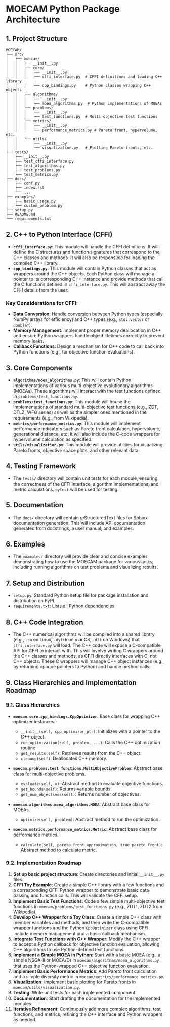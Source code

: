 # MOECAM Python Package Architecture

## 1. Project Structure

```
MOECAM/
├── src/
│   ├── moecam/
│   │   ├── __init__.py
│   │   ├── core/
│   │   │   ├── __init__.py
│   │   │   ├── cffi_interface.py  # CFFI definitions and loading C++ library
│   │   │   └── cpp_bindings.py    # Python classes wrapping C++ objects
│   │   ├── algorithms/
│   │   │   ├── __init__.py
│   │   │   └── moea_algorithms.py  # Python implementations of MOEAs
│   │   ├── problems/
│   │   │   ├── __init__.py
│   │   │   └── test_functions.py  # Multi-objective test functions
│   │   ├── metrics/
│   │   │   ├── __init__.py
│   │   │   └── performance_metrics.py # Pareto front, hypervolume, etc.
│   │   └── utils/
│   │       ├── __init__.py
│   │       └── visualization.py   # Plotting Pareto fronts, etc.
├── tests/
│   ├── __init__.py
│   ├── test_cffi_interface.py
│   ├── test_algorithms.py
│   ├── test_problems.py
│   └── test_metrics.py
├── docs/
│   ├── conf.py
│   ├── index.rst
│   └── ...
├── examples/
│   ├── basic_usage.py
│   └── custom_problem.py
├── setup.py
├── README.md
└── requirements.txt
```

## 2. C++ to Python Interface (CFFI)

- **`cffi_interface.py`**: This module will handle the CFFI definitions. It will define the C structures and function signatures that correspond to the C++ classes and methods. It will also be responsible for loading the compiled C++ library.
- **`cpp_bindings.py`**: This module will contain Python classes that act as wrappers around the C++ objects. Each Python class will manage a pointer to its corresponding C++ instance and provide methods that call the C functions defined in `cffi_interface.py`. This will abstract away the CFFI details from the user.

### Key Considerations for CFFI:
- **Data Conversion**: Handle conversion between Python types (especially NumPy arrays for efficiency) and C++ types (e.g., `std::vector` or `double*`).
- **Memory Management**: Implement proper memory deallocation in C++ and ensure Python wrappers handle object lifetimes correctly to prevent memory leaks.
- **Callback Functions**: Design a mechanism for C++ code to call back into Python functions (e.g., for objective function evaluations).

## 3. Core Components

- **`algorithms/moea_algorithms.py`**: This will contain Python implementations of various multi-objective evolutionary algorithms (MOEAs). These algorithms will interact with the test functions defined in `problems/test_functions.py`.
- **`problems/test_functions.py`**: This module will house the implementations of standard multi-objective test functions (e.g., ZDT, DTLZ, WFG series) as well as the simpler ones mentioned in the requirements (e.g., from Wikipedia).
- **`metrics/performance_metrics.py`**: This module will implement performance indicators such as Pareto front calculation, hypervolume, generational distance, etc. It will also include the C-code wrappers for hypervolume calculation as specified.
- **`utils/visualization.py`**: This module will provide utilities for visualizing Pareto fronts, objective space plots, and other relevant data.

## 4. Testing Framework

- The `tests/` directory will contain unit tests for each module, ensuring the correctness of the CFFI interface, algorithm implementations, and metric calculations. `pytest` will be used for testing.

## 5. Documentation

- The `docs/` directory will contain reStructuredText files for Sphinx documentation generation. This will include API documentation generated from docstrings, a user manual, and examples.

## 6. Examples

- The `examples/` directory will provide clear and concise examples demonstrating how to use the MOECAM package for various tasks, including running algorithms on test problems and visualizing results.

## 7. Setup and Distribution

- `setup.py`: Standard Python setup file for package installation and distribution on PyPI.
- `requirements.txt`: Lists all Python dependencies.

## 8. C++ Code Integration

- The C++ numerical algorithms will be compiled into a shared library (e.g., `.so` on Linux, `.dylib` on macOS, `.dll` on Windows) that `cffi_interface.py` will load. The C++ code will expose a C-compatible API for CFFI to interact with. This will involve writing C wrappers around the C++ classes and methods, as CFFI directly interfaces with C, not C++ objects. These C wrappers will manage C++ object instances (e.g., by returning opaque pointers to Python) and handle method calls.



## 9. Class Hierarchies and Implementation Roadmap

### 9.1. Class Hierarchies

- **`moecam.core.cpp_bindings.CppOptimizer`**: Base class for wrapping C++ optimizer instances.
  - `__init__(self, cpp_optimizer_ptr)`: Initializes with a pointer to the C++ object.
  - `run_optimization(self, problem, ...)`: Calls the C++ optimization routine.
  - `get_results(self)`: Retrieves results from the C++ object.
  - `cleanup(self)`: Deallocates C++ memory.

- **`moecam.problems.test_functions.MultiObjectiveProblem`**: Abstract base class for multi-objective problems.
  - `evaluate(self, x)`: Abstract method to evaluate objective functions.
  - `get_bounds(self)`: Returns variable bounds.
  - `get_num_objectives(self)`: Returns number of objectives.

- **`moecam.algorithms.moea_algorithms.MOEA`**: Abstract base class for MOEAs.
  - `optimize(self, problem)`: Abstract method to run the optimization.

- **`moecam.metrics.performance_metrics.Metric`**: Abstract base class for performance metrics.
  - `calculate(self, pareto_front_approximation, true_pareto_front)`: Abstract method to calculate metric.

### 9.2. Implementation Roadmap

1.  **Set up basic project structure**: Create directories and initial `__init__.py` files.
2.  **CFFI Toy Example**: Create a simple C++ library with a few functions and a corresponding CFFI Python wrapper to demonstrate basic data passing and function calls. This will validate the CFFI setup.
3.  **Implement Basic Test Functions**: Code a few simple multi-objective test functions in `moecam/problems/test_functions.py` (e.g., ZDT1, ZDT2 from Wikipedia).
4.  **Develop C++ Wrapper for a Toy Class**: Create a simple C++ class with member variables and methods, and then write the C-compatible wrapper functions and the Python `CppOptimizer` class using CFFI. Include memory management and a basic callback mechanism.
5.  **Integrate Test Functions with C++ Wrapper**: Modify the C++ wrapper to accept a Python callback for objective function evaluation, allowing C++ algorithms to use Python-defined test functions.
6.  **Implement a Simple MOEA in Python**: Start with a basic MOEA (e.g., a simple NSGA-II or MOEA/D) in `moecam/algorithms/moea_algorithms.py` that uses the Python-wrapped C++ objective function evaluation.
7.  **Implement Basic Performance Metrics**: Add Pareto front calculation and a simple diversity metric in `moecam/metrics/performance_metrics.py`.
8.  **Visualization**: Implement basic plotting for Pareto fronts in `moecam/utils/visualization.py`.
9.  **Testing**: Write unit tests for each implemented component.
10. **Documentation**: Start drafting the documentation for the implemented modules.
11. **Iterative Refinement**: Continuously add more complex algorithms, test functions, and metrics, refining the C++ interface and Python wrappers as needed.


